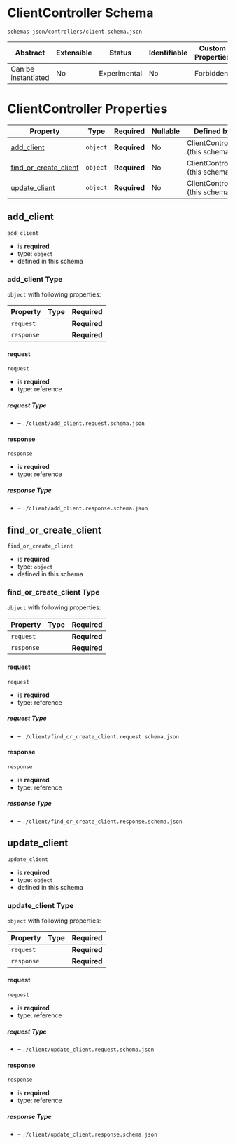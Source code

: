 # ClientController Schema

```
schemas-json/controllers/client.schema.json
```

| Abstract            | Extensible | Status       | Identifiable | Custom Properties | Additional Properties | Defined In                                           |
| ------------------- | ---------- | ------------ | ------------ | ----------------- | --------------------- | ---------------------------------------------------- |
| Can be instantiated | No         | Experimental | No           | Forbidden         | Forbidden             | [controllers/client.schema.json](client.schema.json) |

# ClientController Properties

| Property                                        | Type     | Required     | Nullable | Defined by                     |
| ----------------------------------------------- | -------- | ------------ | -------- | ------------------------------ |
| [add_client](#add_client)                       | `object` | **Required** | No       | ClientController (this schema) |
| [find_or_create_client](#find_or_create_client) | `object` | **Required** | No       | ClientController (this schema) |
| [update_client](#update_client)                 | `object` | **Required** | No       | ClientController (this schema) |

## add_client

`add_client`

- is **required**
- type: `object`
- defined in this schema

### add_client Type

`object` with following properties:

| Property   | Type | Required     |
| ---------- | ---- | ------------ |
| `request`  |      | **Required** |
| `response` |      | **Required** |

#### request

`request`

- is **required**
- type: reference

##### request Type

- []() – `./client/add_client.request.schema.json`

#### response

`response`

- is **required**
- type: reference

##### response Type

- []() – `./client/add_client.response.schema.json`

## find_or_create_client

`find_or_create_client`

- is **required**
- type: `object`
- defined in this schema

### find_or_create_client Type

`object` with following properties:

| Property   | Type | Required     |
| ---------- | ---- | ------------ |
| `request`  |      | **Required** |
| `response` |      | **Required** |

#### request

`request`

- is **required**
- type: reference

##### request Type

- []() – `./client/find_or_create_client.request.schema.json`

#### response

`response`

- is **required**
- type: reference

##### response Type

- []() – `./client/find_or_create_client.response.schema.json`

## update_client

`update_client`

- is **required**
- type: `object`
- defined in this schema

### update_client Type

`object` with following properties:

| Property   | Type | Required     |
| ---------- | ---- | ------------ |
| `request`  |      | **Required** |
| `response` |      | **Required** |

#### request

`request`

- is **required**
- type: reference

##### request Type

- []() – `./client/update_client.request.schema.json`

#### response

`response`

- is **required**
- type: reference

##### response Type

- []() – `./client/update_client.response.schema.json`
